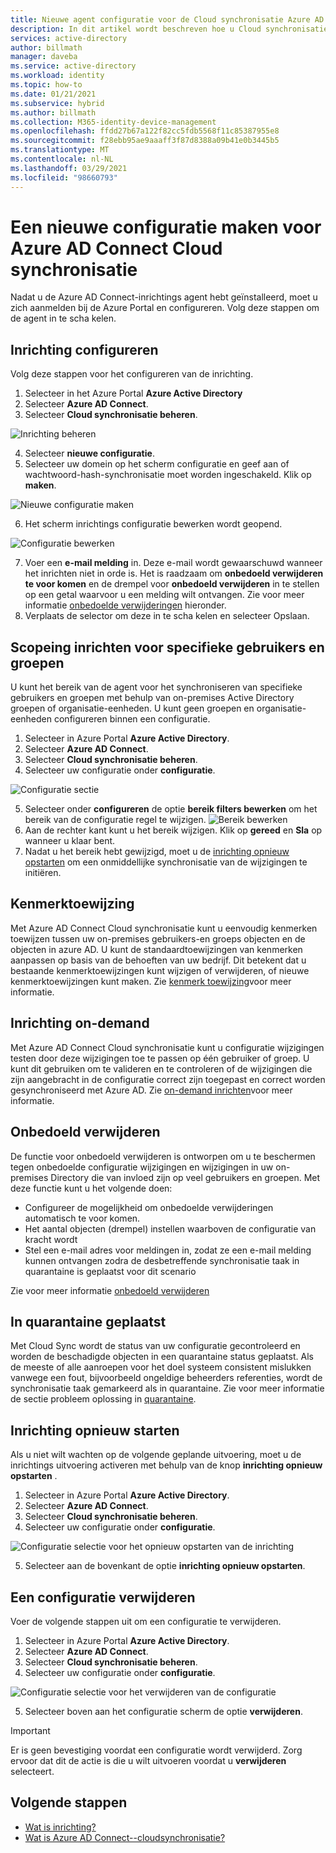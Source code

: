 ```yaml
---
title: Nieuwe agent configuratie voor de Cloud synchronisatie Azure AD Connect
description: In dit artikel wordt beschreven hoe u Cloud synchronisatie installeert.
services: active-directory
author: billmath
manager: daveba
ms.service: active-directory
ms.workload: identity
ms.topic: how-to
ms.date: 01/21/2021
ms.subservice: hybrid
ms.author: billmath
ms.collection: M365-identity-device-management
ms.openlocfilehash: ffdd27b67a122f82cc5fdb5568f11c85387955e8
ms.sourcegitcommit: f28ebb95ae9aaaff3f87d8388a09b41e0b3445b5
ms.translationtype: MT
ms.contentlocale: nl-NL
ms.lasthandoff: 03/29/2021
ms.locfileid: "98660793"
---
```

# <a name="create-a-new-configuration-for-azure-ad-connect-cloud-sync"></a>Een nieuwe configuratie maken voor Azure AD Connect Cloud synchronisatie

Nadat u de Azure AD Connect-inrichtings agent hebt geïnstalleerd, moet u zich aanmelden bij de Azure Portal en configureren. Volg deze stappen om de agent in te scha kelen.

## <a name="configure-provisioning"></a>Inrichting configureren
Volg deze stappen voor het configureren van de inrichting.

 1. Selecteer in het Azure Portal **Azure Active Directory**
 2. Selecteer **Azure AD Connect**.
 3. Selecteer **Cloud synchronisatie beheren**.

 ![Inrichting beheren](media/how-to-install/install-6.png)
 
 4. Selecteer **nieuwe configuratie**.
 5. Selecteer uw domein op het scherm configuratie en geef aan of wachtwoord-hash-synchronisatie moet worden ingeschakeld.  Klik op **maken**.  
 
 ![Nieuwe configuratie maken](media/how-to-configure/configure-1.png)


 6.  Het scherm inrichtings configuratie bewerken wordt geopend.

   ![Configuratie bewerken](media/how-to-configure/con-1.png)

 7. Voer een **e-mail melding** in. Deze e-mail wordt gewaarschuwd wanneer het inrichten niet in orde is.  Het is raadzaam om **onbedoeld verwijderen te voor komen** en de drempel voor **onbedoeld verwijderen** in te stellen op een getal waarvoor u een melding wilt ontvangen.  Zie voor meer informatie [onbedoelde verwijderingen](#accidental-deletions) hieronder.
 8. Verplaats de selector om deze in te scha kelen en selecteer Opslaan.

## <a name="scope-provisioning-to-specific-users-and-groups"></a>Scopeing inrichten voor specifieke gebruikers en groepen
U kunt het bereik van de agent voor het synchroniseren van specifieke gebruikers en groepen met behulp van on-premises Active Directory groepen of organisatie-eenheden. U kunt geen groepen en organisatie-eenheden configureren binnen een configuratie. 

 1.  Selecteer in Azure Portal **Azure Active Directory**.
 2. Selecteer **Azure AD Connect**.
 3. Selecteer **Cloud synchronisatie beheren**.
 4. Selecteer uw configuratie onder **configuratie**.

 ![Configuratie sectie](media/how-to-configure/scope-1.png)
 
 5. Selecteer onder **configureren** de optie **bereik filters bewerken** om het bereik van de configuratie regel te wijzigen.
 ![Bereik bewerken](media/how-to-configure/scope-3.png)
 7. Aan de rechter kant kunt u het bereik wijzigen.  Klik op **gereed**  en **Sla** op wanneer u klaar bent.
 8. Nadat u het bereik hebt gewijzigd, moet u de [inrichting opnieuw opstarten](#restart-provisioning) om een onmiddellijke synchronisatie van de wijzigingen te initiëren.

## <a name="attribute-mapping"></a>Kenmerktoewijzing
Met Azure AD Connect Cloud synchronisatie kunt u eenvoudig kenmerken toewijzen tussen uw on-premises gebruikers-en groeps objecten en de objecten in azure AD.  U kunt de standaardtoewijzingen van kenmerken aanpassen op basis van de behoeften van uw bedrijf. Dit betekent dat u bestaande kenmerktoewijzingen kunt wijzigen of verwijderen, of nieuwe kenmerktoewijzingen kunt maken.  Zie [kenmerk toewijzing](how-to-attribute-mapping.md)voor meer informatie.

## <a name="on-demand-provisioning"></a>Inrichting on-demand
Met Azure AD Connect Cloud synchronisatie kunt u configuratie wijzigingen testen door deze wijzigingen toe te passen op één gebruiker of groep.  U kunt dit gebruiken om te valideren en te controleren of de wijzigingen die zijn aangebracht in de configuratie correct zijn toegepast en correct worden gesynchroniseerd met Azure AD.  Zie [on-demand inrichten](how-to-on-demand-provision.md)voor meer informatie.

## <a name="accidental-deletions"></a>Onbedoeld verwijderen
De functie voor onbedoeld verwijderen is ontworpen om u te beschermen tegen onbedoelde configuratie wijzigingen en wijzigingen in uw on-premises Directory die van invloed zijn op veel gebruikers en groepen.  Met deze functie kunt u het volgende doen:

- Configureer de mogelijkheid om onbedoelde verwijderingen automatisch te voor komen. 
- Het aantal objecten (drempel) instellen waarboven de configuratie van kracht wordt 
- Stel een e-mail adres voor meldingen in, zodat ze een e-mail melding kunnen ontvangen zodra de desbetreffende synchronisatie taak in quarantaine is geplaatst voor dit scenario 

Zie voor meer informatie [onbedoeld verwijderen](how-to-accidental-deletes.md)

## <a name="quarantines"></a>In quarantaine geplaatst
Met Cloud Sync wordt de status van uw configuratie gecontroleerd en worden de beschadigde objecten in een quarantaine status geplaatst. Als de meeste of alle aanroepen voor het doel systeem consistent mislukken vanwege een fout, bijvoorbeeld ongeldige beheerders referenties, wordt de synchronisatie taak gemarkeerd als in quarantaine.  Zie voor meer informatie de sectie probleem oplossing in [quarantaine](how-to-troubleshoot.md#provisioning-quarantined-problems).

## <a name="restart-provisioning"></a>Inrichting opnieuw starten 
Als u niet wilt wachten op de volgende geplande uitvoering, moet u de inrichtings uitvoering activeren met behulp van de knop **inrichting opnieuw opstarten** . 
 1.  Selecteer in Azure Portal **Azure Active Directory**.
 2. Selecteer **Azure AD Connect**.
 3.  Selecteer **Cloud synchronisatie beheren**.
 4. Selecteer uw configuratie onder **configuratie**.

   ![Configuratie selectie voor het opnieuw opstarten van de inrichting](media/how-to-configure/scope-1.png)

 5. Selecteer aan de bovenkant de optie **inrichting opnieuw opstarten**.

## <a name="remove-a-configuration"></a>Een configuratie verwijderen
Voer de volgende stappen uit om een configuratie te verwijderen.

 1.  Selecteer in Azure Portal **Azure Active Directory**.
 2. Selecteer **Azure AD Connect**.
 3. Selecteer **Cloud synchronisatie beheren**.
 4. Selecteer uw configuratie onder **configuratie**.
   
   ![Configuratie selectie voor het verwijderen van de configuratie](media/how-to-configure/scope-1.png)

 5. Selecteer boven aan het configuratie scherm de optie **verwijderen**.

>[!IMPORTANT]
>Er is geen bevestiging voordat een configuratie wordt verwijderd. Zorg ervoor dat dit de actie is die u wilt uitvoeren voordat u **verwijderen** selecteert.


## <a name="next-steps"></a>Volgende stappen 

- [Wat is inrichting?](what-is-provisioning.md)
- [Wat is Azure AD Connect--cloudsynchronisatie?](what-is-cloud-sync.md)
